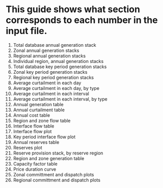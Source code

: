 # This guide shows what section corresponds to each number in the input file. 

1. Total database annual generation stack
2. Zonal annual generation stacks
3. Regional annual generation stacks
4. Individual region, annual generation stacks
5. Total database key period generation stacks
6. Zonal key period generation stacks
7. Regional key period generation stacks
8. Average curtailment in each day
9. Average curtailment in each day, by type
10. Average curtailment in each interval
11. Average curtailment in each interval, by type
12. Annual generation table
13. Annual curtailment table
14. Annual cost table
15. Region and zone flow table
16. Interface flow table
17. Interface flow plot
18. Key period interface flow plot
19. Annual reserves table
20. Reserves plot
21. Reserve provision stack, by reserve region
22. Region and zone generation table
23. Capacity factor table
24. Price duration curve
25. Zonal committment and dispatch plots
26. Regional committment and dispatch plots
